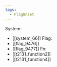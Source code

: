 ```yaml
---
tags:
  - FlagUnset
---
```

System:
- [[system_66]]
Flag:
- [[flag_9476]]
- [[flag_9477]]
Fn:
- [[t2131_function2]]
- [[t2131_function4]]
